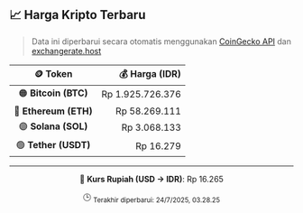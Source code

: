 

<!-- HARGA_KRIPTO -->
## 📈 Harga Kripto Terbaru

> Data ini diperbarui secara otomatis menggunakan [CoinGecko API](https://www.coingecko.com/) dan [exchangerate.host](https://exchangerate.host/)

<div align="center">

| 🪙 Token | 💰 Harga (IDR) |
|:------:|---------------:|
| 🟠 **Bitcoin (BTC)**   | Rp 1.925.726.376 |
| 🔵 **Ethereum (ETH)**  | Rp 58.269.111 |
| 🟣 **Solana (SOL)**    | Rp 3.068.133 |
| 🟢 **Tether (USDT)**   | Rp 16.279 |

---

💱 **Kurs Rupiah (USD → IDR)**: Rp 16.265

🕒 <sub>Terakhir diperbarui: 24/7/2025, 03.28.25</sub>

</div>
<!-- /HARGA_KRIPTO -->